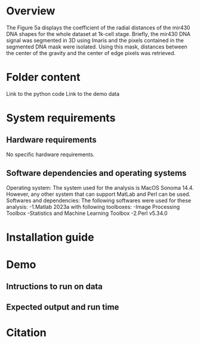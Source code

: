 # Overview

The Figure 5a displays the coefficient of the radial distances of the mir430 DNA shapes for the whole dataset at 1k-cell stage. 
Briefly, the mir430 DNA signal was segmented in 3D using Imaris and the pixels contained in the segmented DNA mask were isolated.
Using this mask, distances between the center of the gravity and the center of edge pixels was retrieved. 

# Folder content

Link to the python code
Link to the demo data

# System requirements
## Hardware requirements

No specific hardware requirements.

## Software dependencies and operating systems

Operating system: The system used for the analysis is MacOS Sonoma 14.4. However, any other system that can support MatLab and Perl can be used.
Softwares and dependencies: The following softwares were used for these analysis:
-1.Matlab 2023a with following toolboxes:
-Image Processing Toolbox
-Statistics and Machine Learning Toolbox
-2.Perl v5.34.0

#  Installation guide



# Demo
## Intructions to run on data
## Expected output and run time


# Citation


